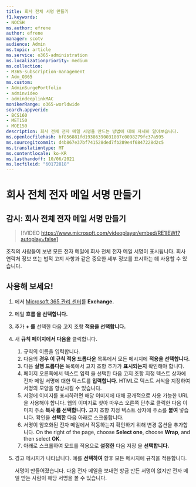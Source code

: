 ```yaml
---
title: 회사 전체 서명 만들기
f1.keywords:
- NOCSH
ms.author: efrene
author: efrene
manager: scotv
audience: Admin
ms.topic: article
ms.service: o365-administration
ms.localizationpriority: medium
ms.collection:
- M365-subscription-management
- Adm_O365
ms.custom:
- AdminSurgePortfolio
- adminvideo
- admindeeplinkMAC
monikerRange: o365-worldwide
search.appverid:
- BCS160
- MET150
- MOE150
description: 회사 전체 전자 메일 서명을 만드는 방법에 대해 자세히 알아보습니다.
ms.openlocfilehash: bf856881fd19386390031807c0098279fc37a595
ms.sourcegitcommit: d4b867e37bf741528ded7fb289e4f6847228d2c5
ms.translationtype: MT
ms.contentlocale: ko-KR
ms.lasthandoff: 10/06/2021
ms.locfileid: "60172818"
---
```

# <a name="create-a-company-wide-email-signature"></a>회사 전체 전자 메일 서명 만들기

## <a name="watch-create-a-company-wide-email-signature"></a>감시: 회사 전체 전자 메일 서명 만들기

> [!VIDEO https://www.microsoft.com/videoplayer/embed/RE1IEWf?autoplay=false]

조직의 사람들이 보낸 모든 전자 메일에 회사 전체 전자 메일 서명이 표시됩니다. 회사 연락처 정보 또는 법적 고지 사항과 같은 중요한 세부 정보를 표시하는 데 사용할 수 있습니다. 

## <a name="try-it"></a>사용해 보세요!

1. 에서 <a href="https://go.microsoft.com/fwlink/p/?linkid=2024339" target="_blank">Microsoft 365 관리 센터</a>를 **Exchange.**
1. 메일 **흐름 을 선택합니다.**
1. 추가 **+ 를** 선택한 다음 고지 조항 **적용을 선택합니다.**
1. 새 **규칙 페이지에서 다음을** 클릭합니다.
    1. 규칙의 이름을 입력합니다.
    1. 다음의 **경우 이 규칙 적용 드롭다운** 목록에서 모든 메시지에 **적용을 선택합니다.**
    1. 다음 **실행 드롭다운** 목록에서 고지 조항 추가가 **표시되는지** 확인해야 합니다.
    1. 페이지 오른쪽에서 텍스트 입력 을 선택한 다음 고지 조항 지정 텍스트 상자에 전자 메일 서명에 대한 텍스트를 **입력합니다.** HTML로 텍스트 서식을 지정하여 서명의 모양을 향상시킬 수 있습니다.
    1. 서명에 이미지를 표시하려면 해당 이미지에 대해 공개적으로 사용 가능한 URL을 사용해야 합니다. 웹의 이미지로 찾아 마우스 오른쪽 단추로 클릭한 다음 이미지 주소 **복사 를 선택합니다.** 고지 조항 지정 텍스트 상자에 주소를 **붙여** 넣습니다. 확인을 **선택한** 다음 아래로 스크롤합니다.
    1. 서명이 암호화된 전자 메일에서 작동하는지 확인하기 위해 변경 옵션을 추가합니다. On the right of the page, choose **Select one**, choose **Wrap**, and then select **OK**.
    1. 아래로 스크롤하여 모드를 적용으로 **설정한** 다음 저장 을 **선택합니다.**
1. 경고 메시지가 나타납니다. 예를 **선택하여** 향후 모든 메시지에 규칙을 적용합니다.

    서명이 만들어졌습니다. 다음 전자 메일을 보내면 방금 만든 서명이 없지만 전자 메일 받는 사람이 해당 서명을 볼 수 있습니다.